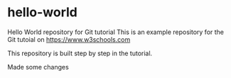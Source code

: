 # hello-world
Hello World repository for Git tutorial
This is an example repository for the Git tutoial on https://www.w3schools.com

This repository is built step by step in the tutorial.

Made some changes
